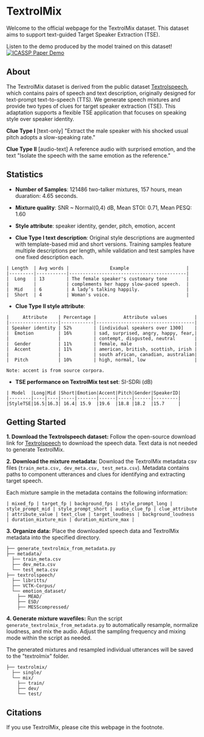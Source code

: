 # TextrolMix
Welcome to the official webpage for the TextrolMix dataset. This dataset aims to support text-guided Target Speaker Extraction (TSE). 


Listen to the demo produced by the model trained on this dataset!  [![ICASSP Paper Demo]( https://img.shields.io/badge/StyleTSE-Demo-blue)](index.html)


<!-- <br>
<img src="textrolspeech_fig1.png">
<br> -->

## About 
The TextrolMix dataset is derived from the public dataset [Textrolspeech](https://github.com/jishengpeng/TextrolSpeech), which contains pairs of speech and text description, originally designed for text-prompt text-to-speech (TTS). We generate speech mixtures and provide two types of clues for target speaker extraction (TSE). This adaptation supports a flexible TSE application that focuses on speaking style over speaker identity.

**Clue Type I** [text-only] "Extract the male speaker with his shocked usual pitch adopts a slow-speaking rate."

**Clue Type II** [audio-text] A reference audio with surprised emotion, and the text "Isolate the speech with the same emotion as the reference."

## Statistics
- **Number of Samples**: 121486 two-talker mixtures, 157 hours, mean duaration: 4.65 seconds.

- **Mixture quality**: SNR ~ Normal(0,4) dB, Mean STOI: 0.71, Mean PESQ: 1.60

- **Style attribute**: speaker identity, gender, pitch, emotion, accent 

- **Clue Type I text description**: Original style descriptions are augmented with template-based mid and short versions. Training samples feature multiple descriptions per length, while validation and test samples have one fixed description each.

```csv
| Length  | Avg words |               Example                     |
|---------|-----------|-------------------------------------------|
|  Long   | 13        | The female speaker's customary tone       |
|         |           | complements her happy slow-paced speech.  |
|  Mid    | 6         | A lady’s talking happily.                 |   
|  Short  | 4         | Woman's voice.                            |
```

- **Clue Type II style attribute**: 
```csv
|     Attribute    | Percentage |          Attribute values          |
|------------------|------------|------------------------------------|
| Speaker identity | 52%        | [individual speakers over 1300]    |
|  Emotion         | 16%        | sad, surprised, angry, happy, fear,|
|                  |            | contempt, disgusted, neutral       |
|  Gender          | 11%        | female, male                       |   
|  Accent          | 11%        | american, british, scottish, irish |
|                  |            | south african, canadian, australian|
|  Pitch           | 10%        | high, normal, low                  |

Note: accent is from source corpora.
```

- **TSE performance on TextrolMix test set**: SI-SDRi (dB)
```csv
| Model  |Long|Mid |Short|Emotion|Accent|Pitch|Gender|SpeakerID|
|--------|----|----|-----|-------|------|-----|------|---------|
|StyleTSE|16.5|16.3| 16.4| 15.9  |19.6  |18.8 |18.2  |15.7     |
```

## Getting Started 

**1. Download the Textrolspeech dataset:**
Follow the open-source download link for [Textrolspeech](https://github.com/jishengpeng/TextrolSpeech) to download the speech data. Text data is not needed to generate TextrolMix.

**2. Download the mixture metadata:**
Download the TextrolMix metadata csv files (```train_meta.csv, dev_meta.csv, test_meta.csv```). Metadata contains paths to component utterances and clues for identifying and extracting target speech.

Each mixture sample in the metadata contains the following information:

```csv
| mixed_fp | target_fp | background_fps | style_prompt_long | style_prompt_mid | style_prompt_short | audio_clue_fp | clue_attribute | attribute_value | text_clue | target_loudness | background_loudness | duration_mixture_min | duration_mixture_max |
```

**3. Organize data:**
Place the downloaded speech data and TextrolMix metadata into the specified directory.


```
├── generate_textrolmix_from_metadata.py
├── metadata/
  ├── train_meta.csv
  ├── dev_meta.csv
  └── test_meta.csv
├── textrolspeech/ 
  ├── libritts/
  ├── VCTK-Corpus/
  └── emotion_dataset/
    ├── MEAD/
    ├── ESD/
    ├── MESScompressed/
```


**4. Generate mixture wavefiles:**
Run the script ```generate_textrolmix_from_metadata.py``` to automatically resample, normalize loudness, and mix the audio. Adjust the sampling frequency and mixing mode within the script as needed.


The generated mixtures and resampled individual utterances will be saved to the "textrolmix" folder.

```
├── textrolmix/ 
  ├── single/
  └── mix/
    ├── train/
    ├── dev/
    └── test/
```


<!-- <br>
<img src="figure3.png">
<br> -->



## Citations
If you use TextrolMix, please cite this webpage in the footnote.

<!-- If you only use Textrolspeech, please cite the following paper:

```bibtex
@inproceedings{ji2024textrolspeech,
  title={Textrolspeech: A text style control speech corpus with codec language text-to-speech models},
  author={Ji, Shengpeng and Zuo, Jialong and Fang, Minghui and Jiang, Ziyue and Chen, Feiyang and Duan, Xinyu and Huai, Baoxing and Zhao, Zhou},
  booktitle={ICASSP 2024-2024 IEEE International Conference on Acoustics, Speech and Signal Processing (ICASSP)},
  pages={10301--10305},
  year={2024},
  organization={IEEE}
}
``` -->





